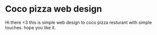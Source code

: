 # Coco pizza web design 
Hi there <3
this is simple web design to coco pizza resturant with simple touches.
hope you like it.
 
